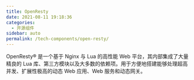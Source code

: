 ```yaml
---
title: OpenResty
date: 2021-08-11 19:18:36
categories: 
  - 开源组件
sidebar: auto
permalink: /tech-components/open-resty/
---
```

OpenResty® 是一个基于 Nginx 与 Lua 的高性能 Web 平台，其内部集成了大量精良的 Lua 库、第三方模块以及大多数的依赖项。用于方便地搭建能够处理超高并发、扩展性极高的动态 Web 应用、Web 服务和动态网关。
